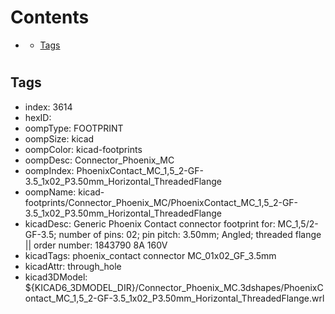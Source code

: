 



Contents
========

* [](#)
	* [Tags](#tags)

# 

## Tags

- index: 3614
- hexID: 
- oompType: FOOTPRINT
- oompSize: kicad
- oompColor: kicad-footprints
- oompDesc: Connector_Phoenix_MC
- oompIndex: PhoenixContact_MC_1,5_2-GF-3.5_1x02_P3.50mm_Horizontal_ThreadedFlange
- oompName: kicad-footprints/Connector_Phoenix_MC/PhoenixContact_MC_1,5_2-GF-3.5_1x02_P3.50mm_Horizontal_ThreadedFlange
- kicadDesc: Generic Phoenix Contact connector footprint for: MC_1,5/2-GF-3.5; number of pins: 02; pin pitch: 3.50mm; Angled; threaded flange || order number: 1843790 8A 160V
- kicadTags: phoenix_contact connector MC_01x02_GF_3.5mm
- kicadAttr: through_hole
- kicad3DModel: ${KICAD6_3DMODEL_DIR}/Connector_Phoenix_MC.3dshapes/PhoenixContact_MC_1,5_2-GF-3.5_1x02_P3.50mm_Horizontal_ThreadedFlange.wrl
